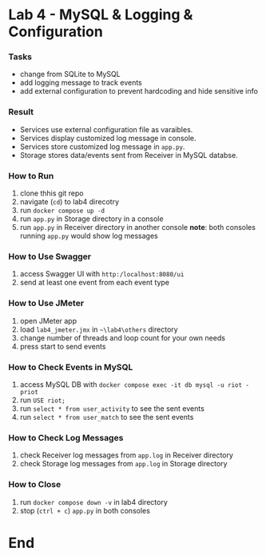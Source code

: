 # Lab 4 - MySQL & Logging & Configuration
### Tasks
- change from SQLite to MySQL
- add logging message to track events
- add external configuration to prevent hardcoding and hide sensitive info

### Result
- Services use external configuration file as varaibles.
- Services display customized log message in console.
- Services store customized log message in `app.py`.
- Storage stores data/events sent from Receiver in MySQL databse.

### How to Run
1. clone thhis git repo
2. navigate (`cd`) to lab4 direcotry 
3. run `docker compose up -d`
4. run `app.py` in Storage directory in a console
5. run `app.py` in Receiver directory in another console
**note**: both consoles running `app.py` would show log messages

### How to Use Swagger
1. access Swagger UI with `http:/localhost:8080/ui`
2. send at least one event from each event type

### How to Use JMeter
1. open JMeter app
2. load `lab4_jmeter.jmx` in `~\lab4\others` directory
3. change number of threads and loop count for your own needs
4. press start to send events

### How to Check Events in MySQL
1. access MySQL DB with `docker compose exec -it db mysql -u riot -priot`
2. run `USE riot;`
3. run `select * from user_activity` to see the sent events
4. run `select * from user_match` to see the sent events

### How to Check Log Messages
1. check Receiver log messages from `app.log` in Receiver directory
2. check Storage log messages from `app.log` in Storage directory

### How to Close
1. run `docker compose down -v` in lab4 directory
2. stop (`ctrl + c`) `app.py` in both consoles

# End